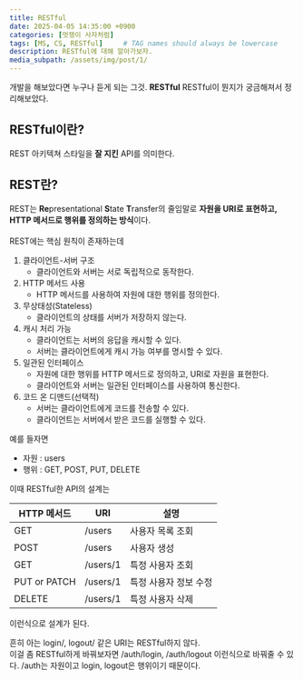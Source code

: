 ```yaml
---
title: RESTful
date: 2025-04-05 14:35:00 +0900
categories: [멋쟁이 사자처럼]
tags: [MS, CS, RESTful]     # TAG names should always be lowercase
description: RESTful에 대해 알아가보자.
media_subpath: /assets/img/post/1/
---
```

개발을 해보았다면 누구나 듣게 되는 그것. **RESTful**
RESTful이 뭔지가 궁금해져서 정리해보았다.

## RESTful이란?
REST 아키텍쳐 스타일을 **잘 지킨** API를 의미한다.

## REST란?
REST는 **Re**presentational **S**tate **T**ransfer의 줄임말로 **자원을 URI로 표현하고, HTTP 메서드로 행위를 정의하는 방식**이다.
<br>
<br>
REST에는 핵심 원칙이 존재하는데
1. 클라이언트-서버 구조
   - 클라이언트와 서버는 서로 독립적으로 동작한다.
2. HTTP 메서드 사용
    - HTTP 메서드를 사용하여 자원에 대한 행위를 정의한다.
3. 무상태성(Stateless)
   - 클라이언트의 상태를 서버가 저장하지 않는다.
4. 캐시 처리 가능
    - 클라이언트는 서버의 응답을 캐시할 수 있다.
    - 서버는 클라이언트에게 캐시 가능 여부를 명시할 수 있다.
5. 일관된 인터페이스
    - 자원에 대한 행위를 HTTP 메서드로 정의하고, URI로 자원을 표현한다.
    - 클라이언트와 서버는 일관된 인터페이스를 사용하여 통신한다.
6. 코드 온 디맨드(선택적)
    - 서버는 클라이언트에게 코드를 전송할 수 있다.
    - 클라이언트는 서버에서 받은 코드를 실행할 수 있다.

예를 들자면
- 자원 : users
- 행위 : GET, POST, PUT, DELETE

이때 RESTful한 API의 설계는

| HTTP 메서드     | URI           | 설명              |
|--------------|---------------|-------------------|
| GET          | /users        | 사용자 목록 조회     |
| POST         | /users        | 사용자 생성          |
| GET          | /users/1      | 특정 사용자 조회     |
| PUT or PATCH | /users/1      | 특정 사용자 정보 수정|
| DELETE       | /users/1      | 특정 사용자 삭제     |

이런식으로 설계가 된다.

흔히 아는 login/, logout/ 같은 URI는 RESTful하지 않다.
<br>
이걸 좀 RESTful하게 바꿔보자면 /auth/login, /auth/logout 이런식으로 바꿔줄 수 있다.
/auth는 자원이고 login, logout은 행위이기 때문이다.

